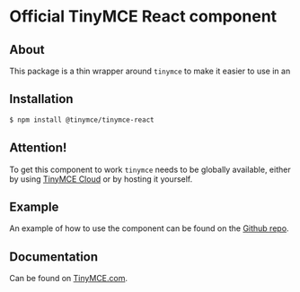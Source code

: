 # Official TinyMCE React component

## About

This package is a thin wrapper around `tinymce` to make it easier to use in an 

## Installation
```sh
$ npm install @tinymce/tinymce-react
```

## Attention!
To get this component to work `tinymce` needs to be globally available, either by using [TinyMCE Cloud](https://www.tinymce.com/docs/get-started-cloud/) or by hosting it yourself.

## Example 
An example of how to use the component can be found on the [Github repo](https://github.com/tinymce/tinymce-react/tree/master/example).

## Documentation

Can be found on [TinyMCE.com](https://www.tinymce.com/docs/integrations/react/).
